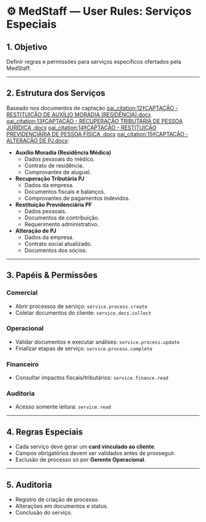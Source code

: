 # ⚙️ MedStaff — User Rules: Serviços Especiais

## 1. Objetivo
Definir regras e permissões para serviços específicos ofertados pela MedStaff.

---

## 2. Estrutura dos Serviços
Baseado nos documentos de captação [oai_citation:12‡CAPTAÇÃO - RESTITUIÇÃO DE AUXÍLIO MORADIA (RESIDÊNCIA).docx](sediment://file_000000008250620a8d2a77baa15193a3) [oai_citation:13‡CAPTAÇÃO - RECUPERAÇÃO TRIBUTÁRIA DE PESSOA JURÍDICA .docx](sediment://file_00000000805861f484c58240d6938847) [oai_citation:14‡CAPTAÇÃO - RESTITUIÇÃO PREVIDENCIÁRIA DE PESSOA FÍSICA .docx](sediment://file_00000000515461f59a98ad5c36b3c0bc) [oai_citation:15‡CAPTAÇÃO - ALTERAÇÃO DE PJ.docx](sediment://file_00000000042c6246822ec57468de69a8):

- **Auxílio Moradia (Residência Médica)**
  - Dados pessoais do médico.
  - Contrato de residência.
  - Comprovantes de aluguel.
- **Recuperação Tributária PJ**
  - Dados da empresa.
  - Documentos fiscais e balanços.
  - Comprovantes de pagamentos indevidos.
- **Restituição Previdenciária PF**
  - Dados pessoais.
  - Documentos de contribuição.
  - Requerimento administrativo.
- **Alteração de PJ**
  - Dados da empresa.
  - Contrato social atualizado.
  - Documentos dos sócios.

---

## 3. Papéis & Permissões

### Comercial
- Abrir processos de serviço: `service.process.create`
- Coletar documentos do cliente: `service.docs.collect`

### Operacional
- Validar documentos e executar análises: `service.process.update`
- Finalizar etapas de serviço: `service.process.complete`

### Financeiro
- Consultar impactos fiscais/tributários: `service.finance.read`

### Auditoria
- Acesso somente leitura: `service.read`

---

## 4. Regras Especiais
- Cada serviço deve gerar um **card vinculado ao cliente**.
- Campos obrigatórios devem ser validados antes de prosseguir.
- Exclusão de processo só por **Gerente Operacional**.

---

## 5. Auditoria
- Registro de criação de processo.
- Alterações em documentos e status.
- Conclusão do serviço.